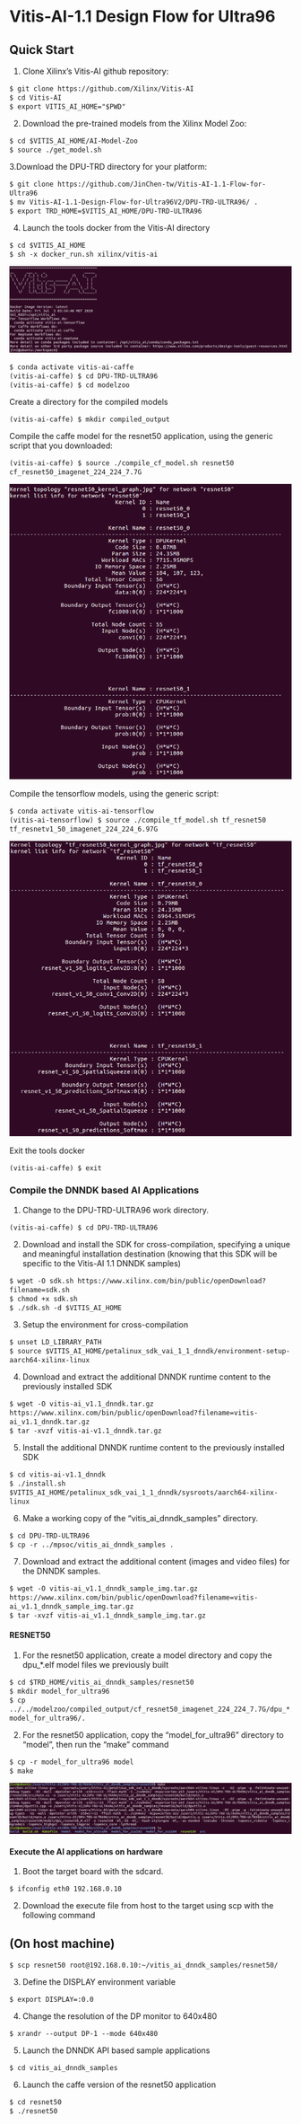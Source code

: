# Vitis-AI-1.1 Design Flow for Ultra96
## Quick Start

1. Clone Xilinx’s Vitis-AI github repository: 
 

```
$ git clone https://github.com/Xilinx/Vitis-AI
$ cd Vitis-AI
$ export VITIS_AI_HOME="$PWD"

```
 
2. Download the pre-trained models from the Xilinx Model Zoo:
 
```
$ cd $VITIS_AI_HOME/AI-Model-Zoo
$ source ./get_model.sh 
```
 
3.Download the DPU-TRD directory for your platform:
 
```
$ git clone https://github.com/JinChen-tw/Vitis-AI-1.1-Flow-for-Ultra96
$ mv Vitis-AI-1.1-Design-Flow-for-Ultra96V2/DPU-TRD-ULTRA96/ .
$ export TRD_HOME=$VITIS_AI_HOME/DPU-TRD-ULTRA96
```

4. Launch the tools docker from the Vitis-AI directory 
```
$ cd $VITIS_AI_HOME
$ sh -x docker_run.sh xilinx/vitis-ai 
```
![](./images/image001.PNG)
```
$ conda activate vitis-ai-caffe
(vitis-ai-caffe) $ cd DPU-TRD-ULTRA96
(vitis-ai-caffe) $ cd modelzoo

```  
Create a directory for the compiled models
```
(vitis-ai-caffe) $ mkdir compiled_output
```
 
Compile the caffe model for the resnet50 application, using the generic script that you downloaded:
```
(vitis-ai-caffe) $ source ./compile_cf_model.sh resnet50 cf_resnet50_imagenet_224_224_7.7G
```
![](./images/image002.PNG)




Compile the tensorflow models, using the generic script:
 
```
$ conda activate vitis-ai-tensorflow
(vitis-ai-tensorflow) $ source ./compile_tf_model.sh tf_resnet50 tf_resnetv1_50_imagenet_224_224_6.97G
```
![](./images/image003.PNG)


Exit the tools docker
```
(vitis-ai-caffe) $ exit
```

### Compile the DNNDK based AI Applications

1. Change to the DPU-TRD-ULTRA96 work directory.
```
(vitis-ai-caffe) $ cd DPU-TRD-ULTRA96 
```


2. Download and install the SDK for cross-compilation, specifying a unique and meaningful installation destination (knowing that this SDK will be specific to the Vitis-AI 1.1 DNNDK samples)

```
$ wget -O sdk.sh https://www.xilinx.com/bin/public/openDownload?filename=sdk.sh
$ chmod +x sdk.sh
$ ./sdk.sh -d $VITIS_AI_HOME
```
3. Setup the environment for cross-compilation

```
$ unset LD_LIBRARY_PATH
$ source $VITIS_AI_HOME/petalinux_sdk_vai_1_1_dnndk/environment-setup-aarch64-xilinx-linux
```
4. Download and extract the additional DNNDK runtime content to the previously installed SDK
```
$ wget -O vitis-ai_v1.1_dnndk.tar.gz  https://www.xilinx.com/bin/public/openDownload?filename=vitis-ai_v1.1_dnndk.tar.gz
$ tar -xvzf vitis-ai-v1.1_dnndk.tar.gz
```
5. Install the additional DNNDK runtime content to the previously installed SDK

```
$ cd vitis-ai-v1.1_dnndk
$ ./install.sh $VITIS_AI_HOME/petalinux_sdk_vai_1_1_dnndk/sysroots/aarch64-xilinx-linux
```

6. Make a working copy of the “vitis_ai_dnndk_samples” directory.
```
$ cd DPU-TRD-ULTRA96 
$ cp -r ../mpsoc/vitis_ai_dnndk_samples .
```
7. Download and extract the additional content (images and video files) for the DNNDK samples.
```
$ wget -O vitis-ai_v1.1_dnndk_sample_img.tar.gz https://www.xilinx.com/bin/public/openDownload?filename=vitis-ai_v1.1_dnndk_sample_img.tar.gz
$ tar -xvzf vitis-ai_v1.1_dnndk_sample_img.tar.gz
```

#### RESNET50

1. For the resnet50 application, create a model directory and copy the dpu_*.elf model files we previously built
```
$ cd $TRD_HOME/vitis_ai_dnndk_samples/resnet50
$ mkdir model_for_ultra96
$ cp ../../modelzoo/compiled_output/cf_resnet50_imagenet_224_224_7.7G/dpu_*.elf model_for_ultra96/.
```
2. For the resnet50 application, copy the “model_for_ultra96” directory to “model”, then run the “make” command
```
$ cp -r model_for_ultra96 model
$ make
```
![](./images/image004.PNG)

#### Execute the AI applications on hardware
1. Boot the target board with the sdcard.
```
$ ifconfig eth0 192.168.0.10
```

2. Download the execute file from host to the target using scp with the following command 
## (On host machine)
```
$ scp resnet50 root@192.168.0.10:~/vitis_ai_dnndk_samples/resnet50/
```

3. Define the DISPLAY environment variable
```
$ export DISPLAY=:0.0
```
4. Change the resolution of the DP monitor to 640x480
```
$ xrandr --output DP-1 --mode 640x480
```
5. Launch the DNNDK API based sample applications
```
$ cd vitis_ai_dnndk_samples
```
6. Launch the caffe version of the resnet50 application
```
$ cd resnet50
$ ./resnet50
```

 
 


